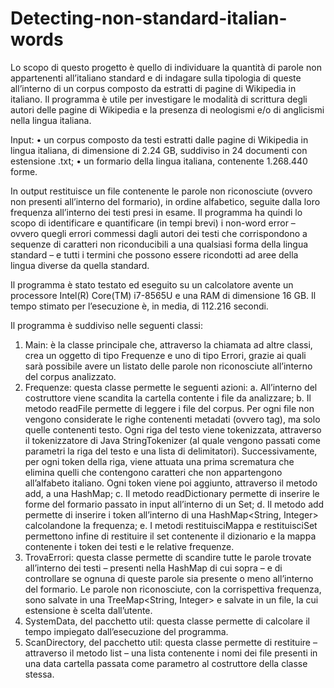 # Detecting-non-standard-italian-words

Lo scopo di questo progetto è quello di individuare la quantità di parole non appartenenti all’italiano standard e di indagare sulla tipologia di queste all’interno di un corpus composto da estratti di pagine di Wikipedia in italiano.
Il programma è utile per investigare le modalità di scrittura degli autori delle pagine di Wikipedia e la presenza di neologismi e/o di anglicismi nella lingua italiana.

Input:
• un corpus composto da testi estratti dalle pagine di Wikipedia in lingua italiana, di dimensione di 2.24 GB, suddiviso in 24 documenti con estensione .txt;
• un formario della lingua italiana, contenente 1.268.440 forme.

In output restituisce un file contenente le parole non riconosciute (ovvero non presenti all’interno del formario), in ordine alfabetico, seguite dalla loro frequenza all’interno dei testi presi in esame.
Il programma ha quindi lo scopo di identificare e quantificare (in tempi brevi) i non-word error – ovvero quegli errori commessi dagli autori dei testi che corrispondono a sequenze di caratteri non riconducibili a una qualsiasi forma della lingua standard – e tutti i termini che possono essere ricondotti ad aree della lingua diverse da quella standard.

Il programma è stato testato ed eseguito su un calcolatore avente un processore Intel(R) Core(TM) i7-8565U e una RAM di dimensione 16 GB. Il tempo stimato per l’esecuzione è, in media, di 112.216 secondi.

Il programma è suddiviso nelle seguenti classi:
1. Main: è la classe principale che, attraverso la chiamata ad altre classi, crea un oggetto di tipo Frequenze e uno di tipo Errori, grazie ai quali sarà possibile avere un listato delle parole non riconosciute all’interno del corpus analizzato.
2. Frequenze: questa classe permette le seguenti azioni:
  a. All’interno del costruttore viene scandita la cartella contente i file da analizzare;
  b. Il metodo readFile permette di leggere i file del corpus. Per ogni file non vengono considerate le righe contenenti metadati (ovvero tag), ma solo quelle contenenti testo. Ogni riga del testo viene tokenizzata, attraverso il tokenizzatore di Java StringTokenizer (al quale vengono passati come parametri la riga del testo e una lista di delimitatori). Successivamente, per ogni token della riga, viene attuata una prima scrematura che elimina quelli che contengono caratteri che non appartengono all’alfabeto italiano. Ogni token viene poi aggiunto, attraverso il metodo add, a una HashMap;
  c. Il metodo readDictionary permette di inserire le forme del formario passato in input all’interno di un Set<String>;
  d. Il metodo add permette di inserire i token all’interno di una HashMap<String, Integer> calcolandone la frequenza;
  e. I metodi restituisciMappa e restituisciSet permettono infine di restituire il set contenente il dizionario e la mappa contenente i token dei testi e le relative frequenze.
3. TrovaErrori: questa classe permette di scandire tutte le parole trovate all’interno dei testi – presenti nella HashMap di cui sopra – e di controllare se ognuna di queste parole sia presente o meno all’interno del formario. Le parole non riconosciute, con la corrispettiva frequenza, sono salvate in una TreeMap<String, Integer> e salvate in un file, la cui estensione è scelta dall’utente.
4. SystemData, del pacchetto util: questa classe permette di calcolare il tempo impiegato dall’esecuzione del programma.
5. ScanDirectory, del pacchetto util: questa classe permette di restituire – attraverso il metodo list – una lista contenente i nomi dei file presenti in una data cartella passata come parametro al costruttore della classe stessa.
